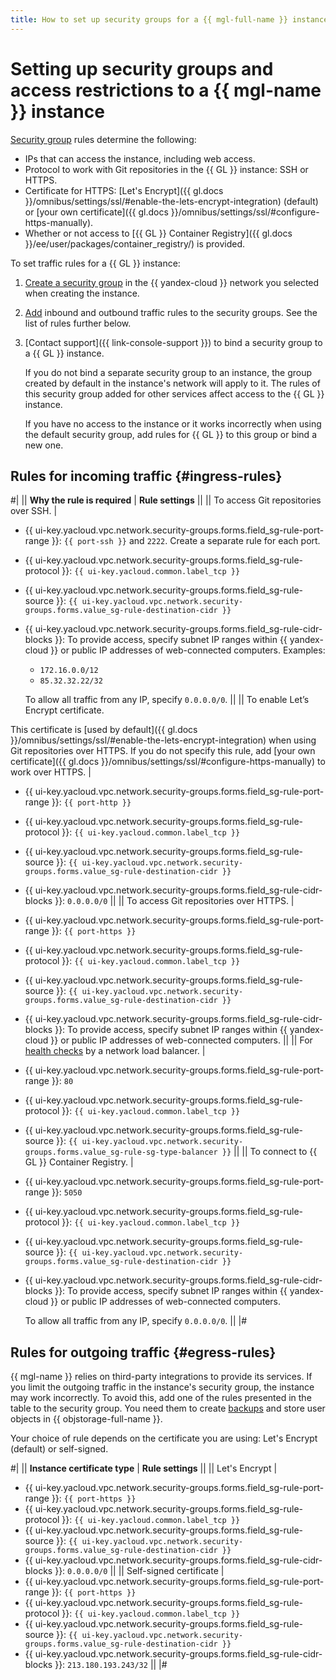 ```yaml
---
title: How to set up security groups for a {{ mgl-full-name }} instance
---
```


# Setting up security groups and access restrictions to a {{ mgl-name }} instance 

[Security group](../../vpc/concepts/security-groups.md) rules determine the following:

* IPs that can access the instance, including web access.
* Protocol to work with Git repositories in the {{ GL }} instance: SSH or HTTPS.
* Certificate for HTTPS: [Let's Encrypt]({{ gl.docs }}/omnibus/settings/ssl/#enable-the-lets-encrypt-integration) (default) or [your own certificate]({{ gl.docs }}/omnibus/settings/ssl/#configure-https-manually).
* Whether or not access to [{{ GL }} Container Registry]({{ gl.docs }}/ee/user/packages/container_registry/) is provided.

To set traffic rules for a {{ GL }} instance:

1. [Create a security group](../../vpc/operations/security-group-create.md) in the {{ yandex-cloud }} network you selected when creating the instance.
1. [Add](../../vpc/operations/security-group-add-rule.md) inbound and outbound traffic rules to the security groups. See the list of rules further below.
1. [Contact support]({{ link-console-support }}) to bind a security group to a {{ GL }} instance.

   If you do not bind a separate security group to an instance, the group created by default in the instance's network will apply to it. The rules of this security group added for other services affect access to the {{ GL }} instance.

   If you have no access to the instance or it works incorrectly when using the default security group, add rules for {{ GL }} to this group or bind a new one.

## Rules for incoming traffic {#ingress-rules}

#|
|| **Why the rule is required** | **Rule settings** ||
|| To access Git repositories over SSH. | 
* {{ ui-key.yacloud.vpc.network.security-groups.forms.field_sg-rule-port-range }}: `{{ port-ssh }}` and `2222`. Create a separate rule for each port.
* {{ ui-key.yacloud.vpc.network.security-groups.forms.field_sg-rule-protocol }}: `{{ ui-key.yacloud.common.label_tcp }}`
* {{ ui-key.yacloud.vpc.network.security-groups.forms.field_sg-rule-source }}: `{{ ui-key.yacloud.vpc.network.security-groups.forms.value_sg-rule-destination-cidr }}`
* {{ ui-key.yacloud.vpc.network.security-groups.forms.field_sg-rule-cidr-blocks }}: To provide access, specify subnet IP ranges within {{ yandex-cloud }} or public IP addresses of web-connected computers. Examples:

   * `172.16.0.0/12`
   * `85.32.32.22/32`

   To allow all traffic from any IP, specify `0.0.0.0/0`.
||
|| To enable Let’s Encrypt certificate.

This certificate is [used by default]({{ gl.docs }}/omnibus/settings/ssl/#enable-the-lets-encrypt-integration) when using Git repositories over HTTPS. If you do not specify this rule, add [your own certificate]({{ gl.docs }}/omnibus/settings/ssl/#configure-https-manually) to work over HTTPS. |
* {{ ui-key.yacloud.vpc.network.security-groups.forms.field_sg-rule-port-range }}: `{{ port-http }}`
* {{ ui-key.yacloud.vpc.network.security-groups.forms.field_sg-rule-protocol }}: `{{ ui-key.yacloud.common.label_tcp }}`
* {{ ui-key.yacloud.vpc.network.security-groups.forms.field_sg-rule-source }}: `{{ ui-key.yacloud.vpc.network.security-groups.forms.value_sg-rule-destination-cidr }}`
* {{ ui-key.yacloud.vpc.network.security-groups.forms.field_sg-rule-cidr-blocks }}: `0.0.0.0/0`
||
|| To access Git repositories over HTTPS. |
* {{ ui-key.yacloud.vpc.network.security-groups.forms.field_sg-rule-port-range }}: `{{ port-https }}`
* {{ ui-key.yacloud.vpc.network.security-groups.forms.field_sg-rule-protocol }}: `{{ ui-key.yacloud.common.label_tcp }}`
* {{ ui-key.yacloud.vpc.network.security-groups.forms.field_sg-rule-source }}: `{{ ui-key.yacloud.vpc.network.security-groups.forms.value_sg-rule-destination-cidr }}`
* {{ ui-key.yacloud.vpc.network.security-groups.forms.field_sg-rule-cidr-blocks }}: To provide access, specify subnet IP ranges within {{ yandex-cloud }} or public IP addresses of web-connected computers.
||
|| For [health checks](../../network-load-balancer/concepts/health-check.md) by a network load balancer. |
* {{ ui-key.yacloud.vpc.network.security-groups.forms.field_sg-rule-port-range }}: `80`
* {{ ui-key.yacloud.vpc.network.security-groups.forms.field_sg-rule-protocol }}: `{{ ui-key.yacloud.common.label_tcp }}`
* {{ ui-key.yacloud.vpc.network.security-groups.forms.field_sg-rule-source }}: `{{ ui-key.yacloud.vpc.network.security-groups.forms.value_sg-rule-sg-type-balancer }}`
||
|| To connect to {{ GL }} Container Registry. |
* {{ ui-key.yacloud.vpc.network.security-groups.forms.field_sg-rule-port-range }}: `5050`
* {{ ui-key.yacloud.vpc.network.security-groups.forms.field_sg-rule-protocol }}: `{{ ui-key.yacloud.common.label_tcp }}`
* {{ ui-key.yacloud.vpc.network.security-groups.forms.field_sg-rule-source }}: `{{ ui-key.yacloud.vpc.network.security-groups.forms.value_sg-rule-destination-cidr }}`
* {{ ui-key.yacloud.vpc.network.security-groups.forms.field_sg-rule-cidr-blocks }}: To provide access, specify subnet IP ranges within {{ yandex-cloud }} or public IP addresses of web-connected computers.

   To allow all traffic from any IP, specify `0.0.0.0/0`.
||
|#

## Rules for outgoing traffic {#egress-rules}

{{ mgl-name }} relies on third-party integrations to provide its services. If you limit the outgoing traffic in the instance's security group, the instance may work incorrectly. To avoid this, add one of the rules presented in the table to the security group. You need them to create [backups](../concepts/backup.md) and store user objects in {{ objstorage-full-name }}.

Your choice of rule depends on the certificate you are using: Let's Encrypt (default) or self-signed.

#|
|| **Instance certificate type** | **Rule settings** ||
|| Let's Encrypt |
* {{ ui-key.yacloud.vpc.network.security-groups.forms.field_sg-rule-port-range }}: `{{ port-https }}`
* {{ ui-key.yacloud.vpc.network.security-groups.forms.field_sg-rule-protocol }}: `{{ ui-key.yacloud.common.label_tcp }}`
* {{ ui-key.yacloud.vpc.network.security-groups.forms.field_sg-rule-source }}: `{{ ui-key.yacloud.vpc.network.security-groups.forms.value_sg-rule-destination-cidr }}`
* {{ ui-key.yacloud.vpc.network.security-groups.forms.field_sg-rule-cidr-blocks }}: `0.0.0.0/0`
||
|| Self-signed certificate |
* {{ ui-key.yacloud.vpc.network.security-groups.forms.field_sg-rule-port-range }}: `{{ port-https }}`
* {{ ui-key.yacloud.vpc.network.security-groups.forms.field_sg-rule-protocol }}: `{{ ui-key.yacloud.common.label_tcp }}`
* {{ ui-key.yacloud.vpc.network.security-groups.forms.field_sg-rule-source }}: `{{ ui-key.yacloud.vpc.network.security-groups.forms.value_sg-rule-destination-cidr }}`
* {{ ui-key.yacloud.vpc.network.security-groups.forms.field_sg-rule-cidr-blocks }}: `213.180.193.243/32`
||
|#
